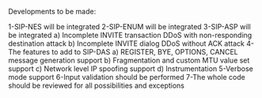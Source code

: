 

Developments to be made: 

1-SIP-NES will be integrated
2-SIP-ENUM will be integrated 
3-SIP-ASP will be integrated 
   a) Incomplete INVITE transaction DDoS with non-responding destination attack
   b) Incomplete INVITE dialog DDoS without ACK attack
4-The features to add to SIP-DAS 
   a) REGISTER, BYE, OPTIONS, CANCEL message generation support
   b) Fragmentation and custom MTU value set support 
   c) Network level IP spoofing support 
   d) Instrumentation 
5-Verbose mode support 
6-Input validation should be performed
7-The whole code should be reviewed for all possibilities and exceptions
